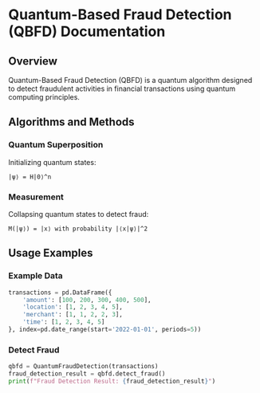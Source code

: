 
# Quantum-Based Fraud Detection (QBFD) Documentation

## Overview
Quantum-Based Fraud Detection (QBFD) is a quantum algorithm designed to detect fraudulent activities in financial transactions using quantum computing principles.

## Algorithms and Methods
### Quantum Superposition
Initializing quantum states:
```
|ψ⟩ = H|0⟩^n
```

### Measurement
Collapsing quantum states to detect fraud:
```
M(|ψ⟩) = |x⟩ with probability |⟨x|ψ⟩|^2
```

## Usage Examples
### Example Data
```python
transactions = pd.DataFrame({
    'amount': [100, 200, 300, 400, 500],
    'location': [1, 2, 3, 4, 5],
    'merchant': [1, 1, 2, 2, 3],
    'time': [1, 2, 3, 4, 5]
}, index=pd.date_range(start='2022-01-01', periods=5))
```

### Detect Fraud
```python
qbfd = QuantumFraudDetection(transactions)
fraud_detection_result = qbfd.detect_fraud()
print(f"Fraud Detection Result: {fraud_detection_result}")
```
